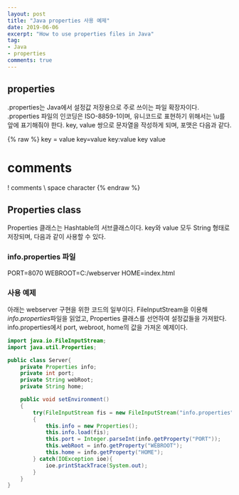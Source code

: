 ```yaml
---
layout: post
title: "Java properties 사용 예제"
date: 2019-06-06
excerpt: "How to use properties files in Java"
tag:
- Java
- properties
comments: true
---
```


## properties

.properties는 Java에서 설정값 저장용으로 주로 쓰이는 파일 확장자이다.
.properties 파일의 인코딩은 ISO-8859-1이며, 유니코드로 표현하기 위해서는 \u를 앞에 표기해줘야 한다.
key, value 쌍으로 문자열을 작성하게 되며, 포맷은 다음과 같다.

{% raw %}
key = value
key=value
key:value
key value
# comments
! comments
\ space character
{% endraw %}

## Properties class
Properties 클래스는 Hashtable의 서브클래스이다. key와 value 모두 String 형태로 저장되며, 다음과 같이 사용할 수 있다.

### info.properties 파일
PORT=8070
WEBROOT=C:/webserver
HOME=index.html

### 사용 예제
아래는 webserver 구현을 위한 코드의 일부이다. FileInputStream을 이용해 *info.properties*파일을 읽었고, Properties 클래스를 선언하여 설정값들을 가져왔다. info.properties에서 port, webroot, home의 값을 가져온 예제이다.

~~~ java
import java.io.FileInputStream;
import java.util.Properties;

public class Server{
	private Properties info;
	private int port;
	private String webRoot;
	private String home;

	public void setEnvironment()
	{
		try(FileInputStream fis = new FileInputStream("info.properties"))
		{
			this.info = new Properties();
			this.info.load(fis);
			this.port = Integer.parseInt(info.getProperty("PORT"));
			this.webRoot = info.getProperty("WEBROOT");
			this.home = info.getProperty("HOME");
		} catch(IOException ioe){
			ioe.printStackTrace(System.out);
		}
	}
}
~~~


